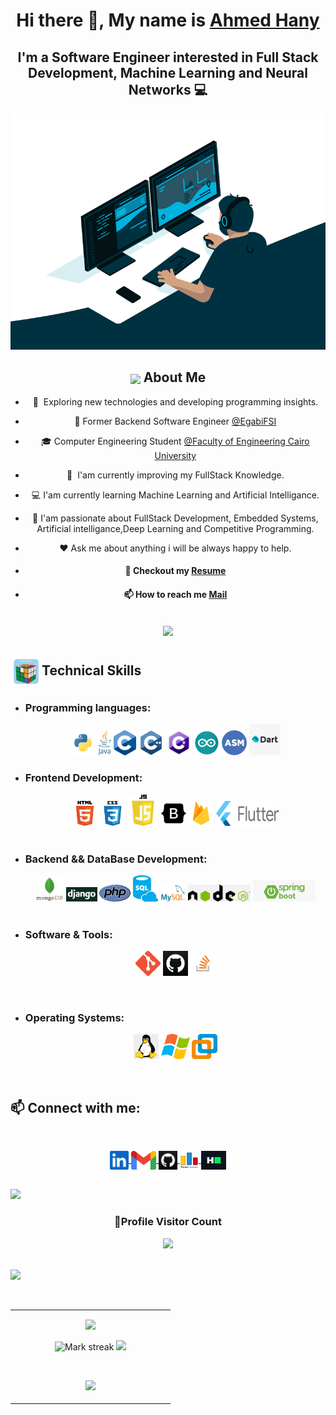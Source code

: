 <div align ="center">

# Hi there 👋, My name is [Ahmed Hany](https://www.linkedin.com/in/ahmed-hany-33b3b420a/)

## I'm a Software Engineer interested in Full Stack Development, Machine Learning and Neural Networks 💻

<!-- image in markdown -->
![Cooding](code.gif)

## <img align="center"  height =50px src="https://user-images.githubusercontent.com/63050133/156777293-72a6e681-2582-4a9d-ad92-09d1181d47c7.gif"> About Me <a id = "about"></a>

- 🤔&nbsp; Exploring new technologies and developing programming insights.
- 🚀 Former Backend Software Engineer <a href="https://www.linkedin.com/company/egabifsi/">@EgabiFSI</a>
- 🎓 Computer Engineering Student <a href="http://eng.cu.edu.eg/ar/">@Faculty of Engineering Cairo University</a>
- 🧠 &nbsp;I'am currently improving my FullStack Knowledge.
- 💻&nbsp;I'am currently learning Machine Learning and Artificial Intelligance.
- 🌟&nbsp;I'am passionate about FullStack Development, Embedded Systems, Artificial intelligance,Deep Learning and Competitive Programming.
- ❤️‍&nbsp;Ask me about anything i will be always happy to help.
- #### 📝 Checkout my <a href="https://drive.google.com/file/d/1a_4wMjnPkPBvvV1KSEN7t0wseK8Wt5Uy/view?usp=drive_link">Resume</a>

- #### 📫 How to reach me <a href="mailto:ahmed300hany@gmail.com">Mail</a>

<br>

<img src="https://user-images.githubusercontent.com/73097560/115834477-dbab4500-a447-11eb-908a-139a6edaec5c.gif">
</div>  

## <img align="center"  height =50px src="images/skills.gif">Technical Skills

<ul>
<li>

### Programming languages:

 <div align ="center">
<code title="Python"><img height="40" src="https://raw.githubusercontent.com/github/explore/80688e429a7d4ef2fca1e82350fe8e3517d3494d/topics/python/python.png"></code>
<code title="Java"><img height="40" src="images/Java.svg.png"></code>
<code title="C"><img height="40" src="images/C_Logo.png"></code>
<code title="C++"><img height="40" src="https://raw.githubusercontent.com/github/explore/80688e429a7d4ef2fca1e82350fe8e3517d3494d/topics/cpp/cpp.png"></code>
<code title="C#"><img height="40" src="images/c_sharp2.png"></code>
<code title="arduino"><img height="40" src="https://raw.githubusercontent.com/github/explore/80688e429a7d4ef2fca1e82350fe8e3517d3494d/topics/arduino/arduino.png"></code>
<code title="Assembly"><img height="40" src="images/ASM-Symbol.png"></code>
<code title="Dart"><img height="50" src="images/dart.png"></code>
</div>
</li>
<li>

### Frontend Development:

<div align ="center">
<code title="Html 5"><img height="40" src="https://raw.githubusercontent.com/github/explore/80688e429a7d4ef2fca1e82350fe8e3517d3494d/topics/html/html.png"></code>
<code title="CSS"><img height="40" src="https://raw.githubusercontent.com/github/explore/80688e429a7d4ef2fca1e82350fe8e3517d3494d/topics/css/css.png"></code>
<code title="JavaScript"><img height="50" src="images/js-logo.webp"></code>
<code title="Bootstrap"><img src="https://raw.githubusercontent.com/devicons/devicon/master/icons/bootstrap/bootstrap-plain.svg" alt="bootstrap" width="40" height="40" /></code>
<code title="firebase"><img src="images/firebase.png" alt="firebase" width="40" height="40" /></code>
<code title="Flutter"><img src="images/flutter.png" alt="firebase" width="100" height="40" /></code>

</div>
<br>
</li>
<li>

### Backend && DataBase Development:

 <div align ="center">
<code title="mongodb"><img width="45" height="40" src="images/mongodb.webp"></code>
<code title="Django"><img width="50" src="images/django.png"></code>
<code title="PHP"><img width="50" src="images/php2.png"></code>
<code title="SQl"><img width="40" src="images/sql.png"></code>
<code title="MySQL"><img width="40" src="images/mysq.png"></code>
<code title="Node.js"><img width="100" src="images/node.png"></code>
<code title="Spring Boot"><img width="100" src="images/springboot.png"></code>
</div>
<br>
</li>
<li>

### Software & Tools:

<div align ="center">

<code title="Git"><img height="40" src="images/Git2.png"></code>
<code title="GitHub"><img height="40" src="images/git.png"></code>
<code title="StackOverflow"><img height="40" src="images/StackOverflow.png"></code>

</div>
<br>
</li>
<li>

### Operating Systems:

<div align ="center">
<code title="Linux"><img src="images/images.jpg" width="40" height="40" /></code>
<code title="Windows"><img src="images/windows.png" height="40" /></code>
<code title="VMware"><img src="images/vmware.png" height="40" /></code>

</div>
</ul>
<br>
</li>

## 📫 Connect with me: <a id="Connect"></a>

<br>
<p align="center">
  <a href="(https://www.linkedin.com/in/ahmed-hany-33b3b420a/" target="blank">
    <img align="center" src="images/linkedin.png" alt="Ahmed Hany" height="30" width="30" />
  </a>
  <a href="mailto:ahmed300hany@gmail.com
" target="blank">
    <img align="center" src="images/Gmail.png" alt="Ahmed Hany" height="30px" width="40px" />
  </a>
  <a href="https://github.com/Ahmed-H300" target="blank">
    <img align="center" src="images/git.png" alt="Ahmed Hany" height="30px" width="30px" />
  </a>
  <a href="https://codeforces.com/profile/ahmed300hany" target="blank">
    <img align="center" src="images/codeforces3.png" alt="Ahmed Hany" height="30px" width="30px" />
  </a>
  <a href="https://www.hackerrank.com/ahmed300hany" target="blank">
    <img align="center" src="images/hackerrank.svg" alt="Ahmed Hany" height="30" width="40" />
  </a>
</p>
<br>
<img src="https://user-images.githubusercontent.com/73097560/115834477-dbab4500-a447-11eb-908a-139a6edaec5c.gif">
</p>  
<div align=center>
  <h3><b>📍Profile Visitor Count</b></h3>
</div>
    
<!-- retro visitor counter -->  
<p align="center" >   
  <img src="https://profile-counter.glitch.me/Ahmed-H300/count.svg" />  
</p>
<br>
<img src="https://user-images.githubusercontent.com/73097560/115834477-dbab4500-a447-11eb-908a-139a6edaec5c.gif">
</p> 
<p  align="center">
<br>

<table border="0" align="center">
<tr border="0">
<td width="50%" align="center">
  
  <p align= "center">
  <img height= "200" src="https://github-readme-stats.vercel.app/api?username=Ahmed-H300&theme=react&show_icons=true&include_all_commits=true" />
</p>
  <img  title="🔥 Get streak stats for your profile at git.io/streak-stats" alt="Mark streak" src="https://github-readme-streak-stats.herokuapp.com/?user=Ahmed-H300&theme=dark&hide_border=true" />

<img src="https://user-images.githubusercontent.com/73097560/115834477-dbab4500-a447-11eb-908a-139a6edaec5c.gif">
</p> 
<br>
<p align="center">
  <img src="https://readme-typing-svg.herokuapp.com/?lines=See+You+Later.." />
</p>

</div>
